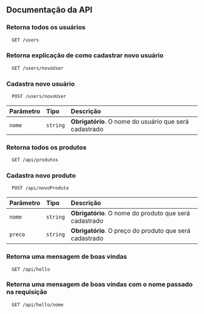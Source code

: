 
## Documentação da API

### Retorna todos os usuários

```bash
  GET /users
```
### Retorna explicação de como cadastrar novo usuário

```bash
  GET /users/novoUser
```
### Cadastra novo usuário

```bash
  POST /users/novoUser
```

| Parâmetro   | Tipo       | Descrição                           |
| :---------- | :--------- | :---------------------------------- |
| `nome` | `string` | **Obrigatório**. O nome do usuário que será cadastrado |

### Retorna todos os produtos

```bash
  GET /api/produtos
```
### Cadastra novo produto

```bash
  POST /api/novoProduto
```

| Parâmetro   | Tipo       | Descrição                           |
| :---------- | :--------- | :---------------------------------- |
| `nome` | `string` | **Obrigatório**. O nome do produto que será cadastrado |
| `preco` | `string` | **Obrigatório**. O preço do produto que será cadastrado |

### Retorna uma mensagem de boas vindas

```http
  GET /api/hello
```

### Retorna uma mensagem de boas vindas com o nome passado na requisição

```http
  GET /api/hello/nome
```

